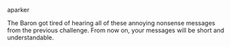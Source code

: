 aparker

The Baron got tired of hearing all of these annoying nonsense messages from the previous challenge. From now on, your messages will be short and understandable.
